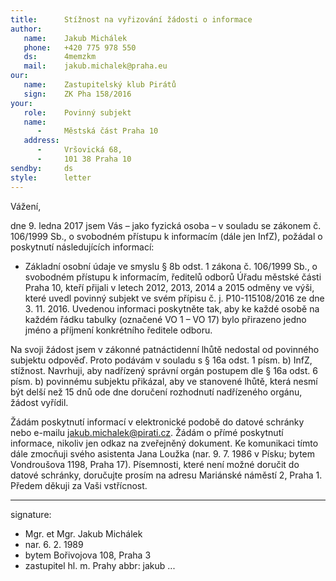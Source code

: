 ```yaml
---
title:      Stížnost na vyřizování žádosti o informace
author:
   name:    Jakub Michálek
   phone:   +420 775 978 550
   ds:      4memzkm
   mail:    jakub.michalek@praha.eu
our:
   name:    Zastupitelský klub Pirátů
   sign:    ZK Pha 158/2016
your:
   role:    Povinný subjekt
   name:    
      -     Městská část Praha 10
   address:
      -     Vršovická 68,
      -     101 38 Praha 10
sendby:     ds
style:      letter
---
```


Vážení, 

dne 9. ledna 2017 jsem Vás – jako fyzická osoba – v souladu se zákonem č. 106/1999 Sb., o svobodném přístupu k informacím (dále jen InfZ), požádal o poskytnutí následujících informací:

* Základní osobní údaje ve smyslu § 8b odst. 1 zákona č. 106/1999 Sb., o svobodném přístupu k informacím, ředitelů odborů Úřadu městské části Praha 10, kteří přijali v letech 2012, 2013, 2014 a 2015 odměny ve výši, které uvedl povinný subjekt ve svém přípisu č. j. P10-115108/2016 ze dne 3. 11. 2016. Uvedenou informaci poskytněte tak, aby ke každé osobě na každém řádku tabulky (označené VO 1 – VO 17) bylo přirazeno jedno jméno a příjmení konkrétního ředitele odboru. 

Na svoji žádost jsem v zákonné patnáctidenní lhůtě nedostal od povinného subjektu odpověď. Proto podávám v souladu s § 16a odst. 1 písm. b) InfZ, stížnost. Navrhuji, aby nadřízený správní orgán postupem dle § 16a odst. 6 písm. b) povinnému subjektu přikázal, aby ve stanovené lhůtě, která nesmí být delší než 15 dnů ode dne doručení rozhodnutí nadřízeného orgánu, žádost vyřídil.

Žádám poskytnutí informací v elektronické podobě do datové schránky nebo e-mailu jakub.michalek@pirati.cz. Žádám o přímé poskytnutí informace, nikoliv jen odkaz na zveřejněný dokument. Ke komunikaci tímto dále zmocňuji svého asistenta Jana Loužka (nar. 9. 7. 1986 v Písku; bytem Vondroušova 1198, Praha 17). Písemnosti, které není možné doručit do datové schránky, doručujte prosím na adresu Mariánské náměstí 2, Praha 1. Předem děkuji za Vaši vstřícnost.

---
signature:
  - Mgr. et Mgr. Jakub Michálek
  - nar. 6. 2. 1989
  - bytem Bořivojova 108, Praha 3
  - zastupitel hl. m. Prahy
abbr:       jakub
...
